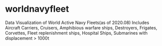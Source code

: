 # worldnavyfleet
Data Visualization of World Active Navy Fleets(as of 2020.08)
Includes Aircraft Carriers, Cruisers, Amphibious warfare ships, Destroyers, Frigates, Corvettes, Fleet replenishment ships, Hospital Ships, Submarines with displacement > 1000t
